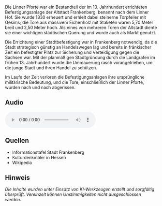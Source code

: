 Die Linner Pforte war ein Bestandteil der im 13. Jahrhundert errichteten Befestigungsanlage der Altstadt Frankenberg, benannt nach dem Linner Hof. Sie wurde 1830 erneuert und erhielt dabei steinerne Torpfeiler mit Gesims; die Tore aus massivem Eichenholz mit Staketen waren 5,70 Meter breit und 2,50 Meter hoch. Als eines von mehreren Toren der Altstadt diente sie einer wichtigen städtischen Querung und wurde auch als Markt genutzt.

Die Errichtung einer Stadtbefestigung war in Frankenberg notwendig, da die Stadt strategisch günstig an Handelswegen lag und bereits in fränkischer Zeit ein befestigter Platz zur Sicherung und Verteidigung gegen die Sachsen war. Mit der planmäßigen Stadtgründung durch die Landgrafen im frühen 13. Jahrhundert wurde die Ummauerung rasch vorangetrieben, um die junge Stadt und ihren Handel zu schützen.

Im Laufe der Zeit verloren die Befestigungsanlagen ihre ursprüngliche militärische Bedeutung, und die Tore, einschließlich der Linner Pforte, wurden nach und nach abgerissen.

## Audio

<audio controls class="full-width-audio">
  <source src="locales/frankenberg/de/p26.mp3" type="audio/mpeg">
  Dein Browser unterstützt kein Audioelement.
</audio>

## Quellen

- Informationstafel Stadt Frankenberg
- Kulturdenkmäler in Hessen
- Wikipedia

## Hinweis

_Die Inhalte wurden unter Einsatz von KI-Werkzeugen erstellt und sorgfältig überprüft. Vereinzelt können Unstimmigkeiten nicht ausgeschlossen werden._